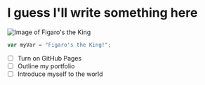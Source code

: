 # I guess I'll write something here
![Image of Figaro's the King](https://drive.google.com/file/d/1e-JX-1cIr-qCt9BDOwxNSpXN4dwQ9AOZ/view?ts=65525a3e&pli=1)
``` javascript
var myVar = "Figaro's the King!";
```
- [ ] Turn on GitHub Pages
- [ ] Outline my portfolio
- [ ] Introduce myself to the world
